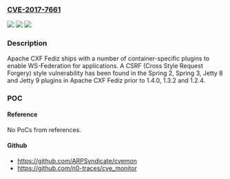 ### [CVE-2017-7661](https://cve.mitre.org/cgi-bin/cvename.cgi?name=CVE-2017-7661)
![](https://img.shields.io/static/v1?label=Product&message=Apache%20CXF%20Fediz&color=blue)
![](https://img.shields.io/static/v1?label=Version&message=prior%20to%201.4.0%2C%201.3.2%20and%201.2.4.%20&color=brightgreen)
![](https://img.shields.io/static/v1?label=Vulnerability&message=Cross%20Site%20Request%20Forgery&color=brightgreen)

### Description

Apache CXF Fediz ships with a number of container-specific plugins to enable WS-Federation for applications. A CSRF (Cross Style Request Forgery) style vulnerability has been found in the Spring 2, Spring 3, Jetty 8 and Jetty 9 plugins in Apache CXF Fediz prior to 1.4.0, 1.3.2 and 1.2.4.

### POC

#### Reference
No PoCs from references.

#### Github
- https://github.com/ARPSyndicate/cvemon
- https://github.com/n0-traces/cve_monitor

